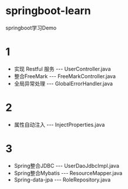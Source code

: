 # springboot-learn
springboot学习Demo

# 1
  * 实现 Restful 服务  --- UserController.java
  * 整合FreeMark      --- FreeMarkController.java
  * 全局异常处理	 --- GlobalErrorHandler.java
# 2
  * 属性自动注入	 --- InjectProperties.java
# 3 
  * Spring整合JDBC    --- UserDaoJdbcImpl.java
  * Spring整合Mybatis --- ResourceMapper.java
  * Spring-data-jpa   --- RoleRepository.java

